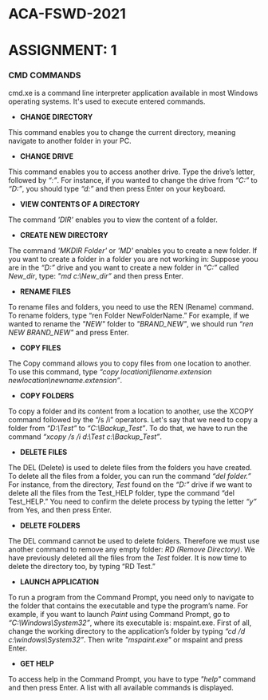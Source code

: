 # ACA-FSWD-2021

# ASSIGNMENT: 1
### CMD COMMANDS

cmd.xe is a command line interpreter application available in most Windows operating systems. It's used to execute entered commands. 
* **CHANGE DIRECTORY**

This command enables you to change the current directory, meaning navigate to another folder in your PC.

* **CHANGE DRIVE**

This command enables you to access another drive. Type the drive’s letter, followed by *“:”*. For instance, if you wanted to change the drive from *“C:”* to _“D:”_, you should type _“d:”_ and then press Enter on your keyboard.

* **VIEW CONTENTS OF A DIRECTORY**

The command *'DIR'* enables you to view the content of a folder.

* **CREATE NEW DIRECTORY**

The command _'MKDIR Folder'_ or _'MD'_ enables you to create a  new folder. If you want to create a folder in a folder you are not working in: Suppose yoou are in the _“D:”_ drive and you want to create a new folder in _“C:”_ called _New_dir_, type: _"md c:\New_dir”_ and then press Enter.

* **RENAME FILES**

To rename files and folders, you need to use the REN (Rename) command. To rename folders, type “ren Folder NewFolderName.” For example, if we wanted to rename the _"NEW"_ folder to _"BRAND_NEW"_, we should run _“ren NEW BRAND_NEW"_ and press Enter.

* **COPY FILES**

The Copy command allows you to copy files from one location to another. To use this command, type _“copy location\filename.extension newlocation\newname.extension”_.

* **COPY FOLDERS**

To copy a folder and its content from a location to another, use the XCOPY command followed by the “/s /i” operators. Let's say that we need to copy a folder from _“D:\Test”_ to *“C:\Backup_Test”*. To do that, we have to run the command _“xcopy /s /i d:\Test c:\Backup_Test”_.

* **DELETE FILES**

The DEL (Delete) is used to delete files from the folders you have created. To delete all the files from a folder, you can run the command _“del folder.”_ For instance, from the directory, _Test_ found on the _“D:”_ drive if we want to delete all the files from the Test_HELP folder, type the command “del Test_HELP.” You need to confirm the delete process by typing the letter _“y”_ from Yes, and then press Enter.

* **DELETE FOLDERS**

The DEL command cannot be used to delete folders. Therefore we must use another command to remove any empty folder: _RD (Remove Directory)_. We have previously deleted all the files from the _Test_ folder. It is now time to delete the directory too, by typing “RD Test.”

* **LAUNCH APPLICATION**

To run a program from the Command Prompt, you need only to navigate to the folder that contains the executable and type the program’s name. For example, if you want to launch _Paint_ using Command Prompt, go to _“C:\Windows\System32”_, where its executable is: mspaint.exe. First of all, change the working directory to the application’s folder by typing _“cd /d c:\windows\System32”_. Then write _"mspaint.exe"_ or mspaint and press Enter.

* **GET HELP**

To access help in the Command Prompt, you have to type _"help"_ command and then press Enter. A list with all available commands is displayed.



